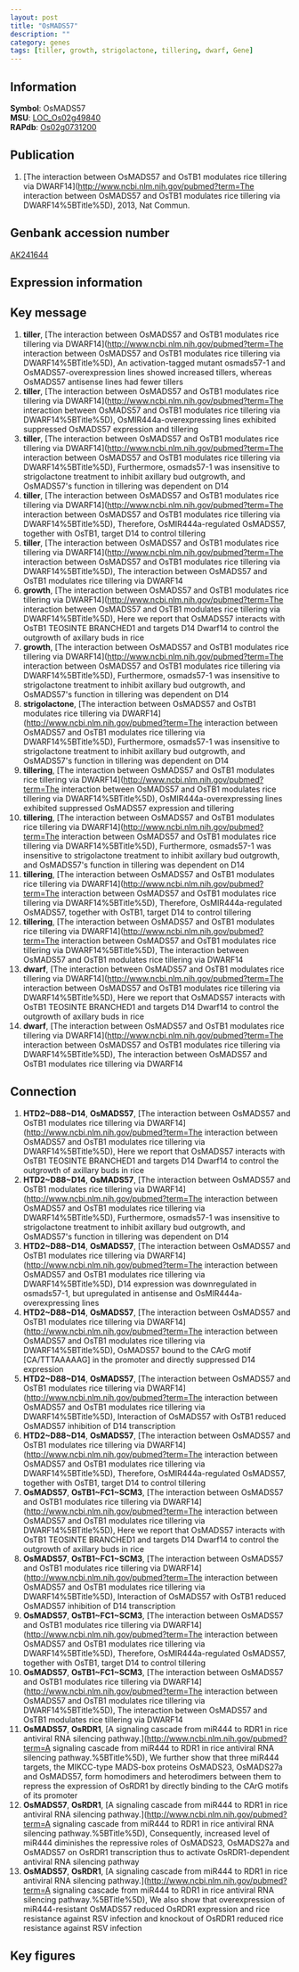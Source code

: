 ```yaml
---
layout: post
title: "OsMADS57"
description: ""
category: genes
tags: [tiller, growth, strigolactone, tillering, dwarf, Gene]
---
```


## Information
__Symbol__: OsMADS57  
__MSU__: [LOC_Os02g49840](http://rice.plantbiology.msu.edu/cgi-bin/ORF_infopage.cgi?orf=LOC_Os02g49840)  
__RAPdb__: [Os02g0731200](http://rapdb.dna.affrc.go.jp/viewer/gbrowse_details/irgsp1?name=Os02g0731200)  

## Publication
1. [The interaction between OsMADS57 and OsTB1 modulates rice tillering via DWARF14](http://www.ncbi.nlm.nih.gov/pubmed?term=The interaction between OsMADS57 and OsTB1 modulates rice tillering via DWARF14%5BTitle%5D), 2013, Nat Commun.

## Genbank accession number
[AK241644](http://www.ncbi.nlm.nih.gov/nuccore/AK241644)  

## Expression information

## Key message
1. __tiller__, [The interaction between OsMADS57 and OsTB1 modulates rice tillering via DWARF14](http://www.ncbi.nlm.nih.gov/pubmed?term=The interaction between OsMADS57 and OsTB1 modulates rice tillering via DWARF14%5BTitle%5D),  An activation-tagged mutant osmads57-1 and OsMADS57-overexpression lines showed increased tillers, whereas OsMADS57 antisense lines had fewer tillers
2. __tiller__, [The interaction between OsMADS57 and OsTB1 modulates rice tillering via DWARF14](http://www.ncbi.nlm.nih.gov/pubmed?term=The interaction between OsMADS57 and OsTB1 modulates rice tillering via DWARF14%5BTitle%5D),  OsMIR444a-overexpressing lines exhibited suppressed OsMADS57 expression and tillering
3. __tiller__, [The interaction between OsMADS57 and OsTB1 modulates rice tillering via DWARF14](http://www.ncbi.nlm.nih.gov/pubmed?term=The interaction between OsMADS57 and OsTB1 modulates rice tillering via DWARF14%5BTitle%5D),  Furthermore, osmads57-1 was insensitive to strigolactone treatment to inhibit axillary bud outgrowth, and OsMADS57's function in tillering was dependent on D14
4. __tiller__, [The interaction between OsMADS57 and OsTB1 modulates rice tillering via DWARF14](http://www.ncbi.nlm.nih.gov/pubmed?term=The interaction between OsMADS57 and OsTB1 modulates rice tillering via DWARF14%5BTitle%5D),  Therefore, OsMIR444a-regulated OsMADS57, together with OsTB1, target D14 to control tillering
5. __tiller__, [The interaction between OsMADS57 and OsTB1 modulates rice tillering via DWARF14](http://www.ncbi.nlm.nih.gov/pubmed?term=The interaction between OsMADS57 and OsTB1 modulates rice tillering via DWARF14%5BTitle%5D), The interaction between OsMADS57 and OsTB1 modulates rice tillering via DWARF14
6. __growth__, [The interaction between OsMADS57 and OsTB1 modulates rice tillering via DWARF14](http://www.ncbi.nlm.nih.gov/pubmed?term=The interaction between OsMADS57 and OsTB1 modulates rice tillering via DWARF14%5BTitle%5D),  Here we report that OsMADS57 interacts with OsTB1 TEOSINTE BRANCHED1 and targets D14 Dwarf14 to control the outgrowth of axillary buds in rice
7. __growth__, [The interaction between OsMADS57 and OsTB1 modulates rice tillering via DWARF14](http://www.ncbi.nlm.nih.gov/pubmed?term=The interaction between OsMADS57 and OsTB1 modulates rice tillering via DWARF14%5BTitle%5D),  Furthermore, osmads57-1 was insensitive to strigolactone treatment to inhibit axillary bud outgrowth, and OsMADS57's function in tillering was dependent on D14
8. __strigolactone__, [The interaction between OsMADS57 and OsTB1 modulates rice tillering via DWARF14](http://www.ncbi.nlm.nih.gov/pubmed?term=The interaction between OsMADS57 and OsTB1 modulates rice tillering via DWARF14%5BTitle%5D),  Furthermore, osmads57-1 was insensitive to strigolactone treatment to inhibit axillary bud outgrowth, and OsMADS57's function in tillering was dependent on D14
9. __tillering__, [The interaction between OsMADS57 and OsTB1 modulates rice tillering via DWARF14](http://www.ncbi.nlm.nih.gov/pubmed?term=The interaction between OsMADS57 and OsTB1 modulates rice tillering via DWARF14%5BTitle%5D),  OsMIR444a-overexpressing lines exhibited suppressed OsMADS57 expression and tillering
10. __tillering__, [The interaction between OsMADS57 and OsTB1 modulates rice tillering via DWARF14](http://www.ncbi.nlm.nih.gov/pubmed?term=The interaction between OsMADS57 and OsTB1 modulates rice tillering via DWARF14%5BTitle%5D),  Furthermore, osmads57-1 was insensitive to strigolactone treatment to inhibit axillary bud outgrowth, and OsMADS57's function in tillering was dependent on D14
11. __tillering__, [The interaction between OsMADS57 and OsTB1 modulates rice tillering via DWARF14](http://www.ncbi.nlm.nih.gov/pubmed?term=The interaction between OsMADS57 and OsTB1 modulates rice tillering via DWARF14%5BTitle%5D),  Therefore, OsMIR444a-regulated OsMADS57, together with OsTB1, target D14 to control tillering
12. __tillering__, [The interaction between OsMADS57 and OsTB1 modulates rice tillering via DWARF14](http://www.ncbi.nlm.nih.gov/pubmed?term=The interaction between OsMADS57 and OsTB1 modulates rice tillering via DWARF14%5BTitle%5D), The interaction between OsMADS57 and OsTB1 modulates rice tillering via DWARF14
13. __dwarf__, [The interaction between OsMADS57 and OsTB1 modulates rice tillering via DWARF14](http://www.ncbi.nlm.nih.gov/pubmed?term=The interaction between OsMADS57 and OsTB1 modulates rice tillering via DWARF14%5BTitle%5D),  Here we report that OsMADS57 interacts with OsTB1 TEOSINTE BRANCHED1 and targets D14 Dwarf14 to control the outgrowth of axillary buds in rice
14. __dwarf__, [The interaction between OsMADS57 and OsTB1 modulates rice tillering via DWARF14](http://www.ncbi.nlm.nih.gov/pubmed?term=The interaction between OsMADS57 and OsTB1 modulates rice tillering via DWARF14%5BTitle%5D), The interaction between OsMADS57 and OsTB1 modulates rice tillering via DWARF14

## Connection
1. __HTD2~D88~D14__, __OsMADS57__, [The interaction between OsMADS57 and OsTB1 modulates rice tillering via DWARF14](http://www.ncbi.nlm.nih.gov/pubmed?term=The interaction between OsMADS57 and OsTB1 modulates rice tillering via DWARF14%5BTitle%5D),  Here we report that OsMADS57 interacts with OsTB1 TEOSINTE BRANCHED1 and targets D14 Dwarf14 to control the outgrowth of axillary buds in rice
2. __HTD2~D88~D14__, __OsMADS57__, [The interaction between OsMADS57 and OsTB1 modulates rice tillering via DWARF14](http://www.ncbi.nlm.nih.gov/pubmed?term=The interaction between OsMADS57 and OsTB1 modulates rice tillering via DWARF14%5BTitle%5D),  Furthermore, osmads57-1 was insensitive to strigolactone treatment to inhibit axillary bud outgrowth, and OsMADS57's function in tillering was dependent on D14
3. __HTD2~D88~D14__, __OsMADS57__, [The interaction between OsMADS57 and OsTB1 modulates rice tillering via DWARF14](http://www.ncbi.nlm.nih.gov/pubmed?term=The interaction between OsMADS57 and OsTB1 modulates rice tillering via DWARF14%5BTitle%5D),  D14 expression was downregulated in osmads57-1, but upregulated in antisense and OsMIR444a-overexpressing lines
4. __HTD2~D88~D14__, __OsMADS57__, [The interaction between OsMADS57 and OsTB1 modulates rice tillering via DWARF14](http://www.ncbi.nlm.nih.gov/pubmed?term=The interaction between OsMADS57 and OsTB1 modulates rice tillering via DWARF14%5BTitle%5D),  OsMADS57 bound to the CArG motif [CA/TTTAAAAAG] in the promoter and directly suppressed D14 expression
5. __HTD2~D88~D14__, __OsMADS57__, [The interaction between OsMADS57 and OsTB1 modulates rice tillering via DWARF14](http://www.ncbi.nlm.nih.gov/pubmed?term=The interaction between OsMADS57 and OsTB1 modulates rice tillering via DWARF14%5BTitle%5D),  Interaction of OsMADS57 with OsTB1 reduced OsMADS57 inhibition of D14 transcription
6. __HTD2~D88~D14__, __OsMADS57__, [The interaction between OsMADS57 and OsTB1 modulates rice tillering via DWARF14](http://www.ncbi.nlm.nih.gov/pubmed?term=The interaction between OsMADS57 and OsTB1 modulates rice tillering via DWARF14%5BTitle%5D),  Therefore, OsMIR444a-regulated OsMADS57, together with OsTB1, target D14 to control tillering
7. __OsMADS57__, __OsTB1~FC1~SCM3__, [The interaction between OsMADS57 and OsTB1 modulates rice tillering via DWARF14](http://www.ncbi.nlm.nih.gov/pubmed?term=The interaction between OsMADS57 and OsTB1 modulates rice tillering via DWARF14%5BTitle%5D),  Here we report that OsMADS57 interacts with OsTB1 TEOSINTE BRANCHED1 and targets D14 Dwarf14 to control the outgrowth of axillary buds in rice
8. __OsMADS57__, __OsTB1~FC1~SCM3__, [The interaction between OsMADS57 and OsTB1 modulates rice tillering via DWARF14](http://www.ncbi.nlm.nih.gov/pubmed?term=The interaction between OsMADS57 and OsTB1 modulates rice tillering via DWARF14%5BTitle%5D),  Interaction of OsMADS57 with OsTB1 reduced OsMADS57 inhibition of D14 transcription
9. __OsMADS57__, __OsTB1~FC1~SCM3__, [The interaction between OsMADS57 and OsTB1 modulates rice tillering via DWARF14](http://www.ncbi.nlm.nih.gov/pubmed?term=The interaction between OsMADS57 and OsTB1 modulates rice tillering via DWARF14%5BTitle%5D),  Therefore, OsMIR444a-regulated OsMADS57, together with OsTB1, target D14 to control tillering
10. __OsMADS57__, __OsTB1~FC1~SCM3__, [The interaction between OsMADS57 and OsTB1 modulates rice tillering via DWARF14](http://www.ncbi.nlm.nih.gov/pubmed?term=The interaction between OsMADS57 and OsTB1 modulates rice tillering via DWARF14%5BTitle%5D), The interaction between OsMADS57 and OsTB1 modulates rice tillering via DWARF14
11. __OsMADS57__, __OsRDR1__, [A signaling cascade from miR444 to RDR1 in rice antiviral RNA silencing pathway.](http://www.ncbi.nlm.nih.gov/pubmed?term=A signaling cascade from miR444 to RDR1 in rice antiviral RNA silencing pathway.%5BTitle%5D),  We further show that three miR444 targets, the MIKCC-type MADS-box proteins OsMADS23, OsMADS27a and OsMADS57, form homodimers and heterodimers between them to repress the expression of OsRDR1 by directly binding to the CArG motifs of its promoter
12. __OsMADS57__, __OsRDR1__, [A signaling cascade from miR444 to RDR1 in rice antiviral RNA silencing pathway.](http://www.ncbi.nlm.nih.gov/pubmed?term=A signaling cascade from miR444 to RDR1 in rice antiviral RNA silencing pathway.%5BTitle%5D),  Consequently, increased level of miR444 diminishes the repressive roles of OsMADS23, OsMADS27a and OsMADS57 on OsRDR1 transcription thus to activate OsRDR1-dependent antiviral RNA silencing pathway
13. __OsMADS57__, __OsRDR1__, [A signaling cascade from miR444 to RDR1 in rice antiviral RNA silencing pathway.](http://www.ncbi.nlm.nih.gov/pubmed?term=A signaling cascade from miR444 to RDR1 in rice antiviral RNA silencing pathway.%5BTitle%5D),  We also show that overexpression of miR444-resistant OsMADS57 reduced OsRDR1 expression and rice resistance against RSV infection and knockout of OsRDR1 reduced rice resistance against RSV infection

## Key figures


